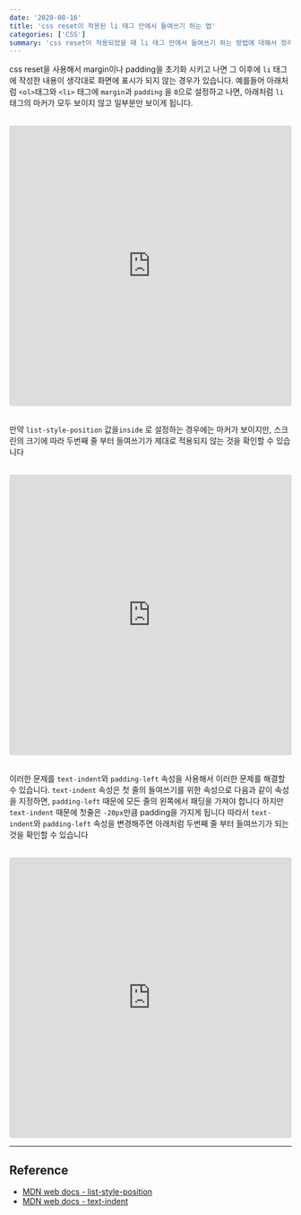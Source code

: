 ```yaml
---
date: '2020-08-16'
title: 'css reset이 적용된 li 태그 안에서 들여쓰기 하는 법'
categories: ['CSS']
summary: 'css reset이 적용되었을 때 li 태그 안에서 들여쓰기 하는 방법에 대해서 정리한 글입니다.'
---
```


css reset을 사용해서 margin이나 padding을 초기화 시키고 나면 그 이후에 `li` 태그에 작성한 내용이 생각대로 화면에 표시가 되지 않는 경우가 있습니다.
예를들어 아래처럼 `<ol>`태그와 `<li>` 태그에 `margin`과 `padding` 을 `0`으로 설정하고 나면, 아래처럼 `li` 태그의 마커가 모두 보이지 않고 일부분만 보이게 됩니다.

<br/>

<iframe src="https://codesandbox.io/embed/romantic-lovelace-h38yq2?fontsize=14&hidenavigation=1&theme=dark&view=split?initialpath=index1.html?module=index.html"
     style="width:100%; height:500px; border:0; border-radius: 4px; overflow:hidden;"
     title="romantic-lovelace-h38yq2"
     allow="accelerometer; ambient-light-sensor; camera; encrypted-media; geolocation; gyroscope; hid; microphone; midi; payment; usb; vr; xr-spatial-tracking"
     sandbox="allow-forms allow-modals allow-popups allow-presentation allow-same-origin allow-scripts"
   ></iframe>

<br/>
<br/>

만약 `list-style-position` 값을`inside` 로 설정하는 경우에는 마커가 보이지만, 스크린의 크기에 따라 두번째 줄 부터 들여쓰기가 제대로 적용되지 않는 것을 확인할 수 있습니다

<br/>

<iframe src="https://codesandbox.io/embed/romantic-lovelace-h38yq2?fontsize=14&hidenavigation=1&theme=dark&view=split?initialpath=index2.html?module=index2.html"
     style="width:100%; height:500px; border:0; border-radius: 4px; overflow:hidden;"
     title="romantic-lovelace-h38yq2"
     allow="accelerometer; ambient-light-sensor; camera; encrypted-media; geolocation; gyroscope; hid; microphone; midi; payment; usb; vr; xr-spatial-tracking"
     sandbox="allow-forms allow-modals allow-popups allow-presentation allow-same-origin allow-scripts"
   ></iframe>

<br/>
<br/>

이러한 문제를 `text-indent`와 `padding-left` 속성을 사용해서 이러한 문제를 해결할 수 있습니다.
`text-indent` 속성은 첫 줄의 들여쓰기를 위한 속성으로 다음과 같이 속성을 지정하면, `padding-left` 때문에 모든 줄의 왼쪽에서 패딩을 가져야 합니다
하지만 `text-indent` 때문에 첫줄은 `-20px`만큼 padding을 가지게 됩니다
따라서 `text-indent`와 `padding-left` 속성을 변경해주면 아래처럼 두번째 줄 부터 들여쓰기가 되는 것을 확인할 수 있습니다

<br/>

<iframe src="https://codesandbox.io/embed/romantic-lovelace-h38yq2?fontsize=14&hidenavigation=1&theme=dark&view=split?initialpath=index3.html?module=index3.html"
     style="width:100%; height:500px; border:0; border-radius: 4px; overflow:hidden;"
     title="romantic-lovelace-h38yq2"
     allow="accelerometer; ambient-light-sensor; camera; encrypted-media; geolocation; gyroscope; hid; microphone; midi; payment; usb; vr; xr-spatial-tracking"
     sandbox="allow-forms allow-modals allow-popups allow-presentation allow-same-origin allow-scripts"
   ></iframe>

---

## Reference

- [MDN web docs - list-style-position](https://developer.mozilla.org/en-US/docs/Web/CSS/list-style-position)
- [MDN web docs - text-indent](https://developer.mozilla.org/en-US/docs/Web/CSS/text-indent)
